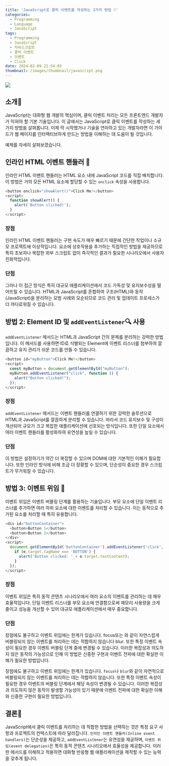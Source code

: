 ```yaml
---
title: 'JavaScript로 클릭 이벤트를 작성하는 3가지 방법 🖱️'
categories:
  - Programming
  - Language
  - JavaScript
tags:
  - Programming
  - JavaScript
  - 자바스크립트
  - 클릭 이벤트
  - 이벤트
  - Click
date: 2024-02-09 22:54:03
thumbnail: /images/thumbnail/javascript.png
---
```


![](/images/header/js-dev-16.png)

## 소개🌊

JavaScript는 대화형 웹 개발의 핵심이며, 클릭 이벤트 처리는 모든 프론트엔드 개발자가 익혀야 할 기본 기술입니다. 이 글에서는 JavaScript로 클릭 이벤트를 작성하는 세 가지 방법을 살펴봅니다. 이제 막 시작했거나 기술을 연마하고 있는 개발자라면 이 가이드가 웹 페이지를 인터랙티브하게 만드는 방법을 이해하는 데 도움이 될 것입니다.

예제를 자세히 살펴보겠습니다.

## 인라인 HTML 이벤트 핸들러 📄

인라인 HTML 이벤트 핸들러는 HTML 요소 내에 JavaScript 코드를 직접 배치합니다. 이 방법은 거의 모든 HTML 요소에 할당할 수 있는 `onclick` 속성을 사용합니다.

```js
<button onclick="showAlert()">Click Me!</button>
<script>
  function showAlert() {
    alert('Button clicked!');
  }
</script>
```

### 장점

인라인 HTML 이벤트 핸들러는 구현 속도가 매우 빠르기 때문에 간단한 작업이나 소규모 프로젝트에 이상적입니다. 요소에 상호작용을 추가하는 직접적인 방법을 제공하므로 특히 초보자나 복잡한 외부 스크립트 없이 즉각적인 결과가 필요한 시나리오에서 사용자 친화적입니다.

### 단점

그러나 이 접근 방식은 특히 대규모 애플리케이션에서 코드 가독성 및 유지보수성을 떨어뜨릴 수 있습니다. HTML과 JavaScript를 혼합하여 구조(HTML)와 동작(JavaScript)을 분리하는 모범 사례와 모순되므로 코드 관리 및 업데이트 프로세스가 더 까다로워질 수 있습니다.

## 방법 2: Element ID 및 `addEventListener`🔍 사용

`addEventListener` 메서드는 HTML과 JavaScript 간의 문제를 분리하는 강력한 방법입니다. 이 메서드를 사용하면 ID로 식별되는 Element에 이벤트 리스너를 첨부하여 깔끔하고 유지 관리가 쉬운 코드를 만들 수 있습니다.

```js
<button id="myButton">Click Me!</button>
<script>
  const myButton = document.getElementById("myButton");
  myButton.addEventListener("click", function () {
    alert("Button clicked!");
  });
</script>
```

### 장점

`addEventListener` 메서드는 이벤트 핸들러를 연결하기 위한 강력한 솔루션으로 HTML과 JavaScript를 깔끔하게 분리할 수 있습니다. 따라서 코드 유지보수 및 구성이 개선되어 규모가 크고 복잡한 애플리케이션에 선호되는 방식입니다. 또한 단일 요소에서 여러 이벤트 핸들러를 활성화하여 유연성을 높일 수 있습니다.

### 단점

이 방법은 설정하기가 약간 더 복잡할 수 있으며 DOM에 대한 기본적인 이해가 필요합니다. 또한 인라인 방식에 비해 조금 더 장황할 수 있으며, 단순성이 중요한 경우 스크립트가 무거워질 수 있습니다.

## 방법 3: 이벤트 위임 🚀

이벤트 위임은 이벤트 버블링 단계를 활용하는 기술입니다. 부모 요소에 단일 이벤트 리스너를 추가하면 여러 하위 요소에 대한 이벤트를 처리할 수 있습니다. 이는 동적으로 추가된 요소를 처리할 때 특히 유용합니다.

```js
<div id="buttonContainer">
  <button>Button 1</button>
  <button>Button 2</button>
</div>
<script>
  document.getElementById('buttonContainer').addEventListener('click', function(e) {
    if (e.target.tagName === 'BUTTON') {
      alert('Button clicked: ' + e.target.textContent);
    }
  });
</script>
```

### 장점

이벤트 위임은 특히 동적 콘텐츠 시나리오에서 여러 요소의 이벤트를 관리하는 데 매우 효율적입니다. 단일 이벤트 리스너를 부모 요소에 연결함으로써 메모리 사용량을 크게 줄이고 성능을 개선할 수 있어 대규모 애플리케이션에서 매우 중요합니다.

### 단점

장점에도 불구하고 이벤트 위임에는 한계가 있습니다. focus또는 와 같이 자연스럽게 버블링되지 않는 이벤트를 처리하는 데는 적합하지 않습니다 blur. 또한 특정 이벤트 속성이 필요한 경우 이벤트 버블링 단계 중에 변경될 수 있습니다. 이러한 복잡성과 의도하지 않은 동작의 가능성으로 인해 이 방법은 신중한 구현과 이벤트 전파에 대한 확실한 이해가 필요한 방법입니다.

장점에도 불구하고 이벤트 위임에는 한계가 있습니다. `focus`나 `blur`와 같이 자연적으로 버블링되지 않는 이벤트를 처리하는 데는 적합하지 않습니다. 또한 특정 이벤트 속성이 필요한 경우 이벤트의 버블링 단계에서 해당 속성이 변경될 수 있습니다. 이러한 복잡성과 의도하지 않은 동작이 발생할 가능성이 있기 때문에 이벤트 전파에 대한 확실한 이해와 신중한 구현이 필요한 방법입니다.

## 결론🎯

JavaScript에서 클릭 이벤트를 처리하는 데 적합한 방법을 선택하는 것은 특정 요구 사항과 프로젝트의 컨텍스트에 따라 달라집니다. `인라인 이벤트 핸들러(Inline event handlers)`는 단순성을 제공하고, `addEventListener`는 유연성을 제공하며, `이벤트 위임(event delegation)`은 특히 동적 콘텐츠 시나리오에서 효율성을 제공합니다. 이러한 메서드를 이해하고 적용하면 대화형 반응형 웹 애플리케이션을 제작할 수 있는 능력을 갖추게 됩니다.
